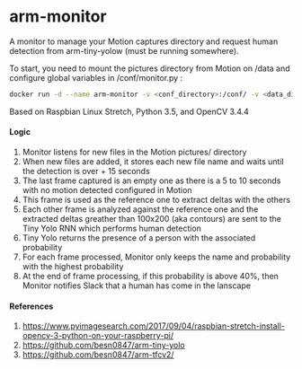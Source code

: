 # arm-monitor
A monitor to manage your Motion captures directory and request human detection from arm-tiny-yolow (must be running somewhere). 

To start, you need to mount the pictures directory from Motion on /data and configure global variables in /conf/monitor.py :
```bash
docker run -d --name arm-monitor -v <conf_directory>:/conf/ -v <data_directory>:/data arm-monitor
```

Based on Raspbian Linux Stretch, Python 3.5, and OpenCV 3.4.4

#### Logic

 1. Monitor listens for new files in the Motion pictures/ directory
 2. When new files are added, it stores each new file name and waits until the detection is over + 15 seconds
 3. The last frame captured is an empty one as there is a 5 to 10 seconds with no motion detected configured in Motion
 4. This frame is used as the reference one to extract deltas with the others
 5. Each other frame is analyzed against the reference one and the extracted deltas greather than 100x200 (aka contours) are sent to the Tiny Yolo RNN which performs human detection
 6. Tiny Yolo returns the presence of a person with the associated probability 
 7. For each frame processed, Monitor only keeps the name and probability with the highest probability
 8. At the end of frame processing, if this probability is above 40%, then Monitor notifies Slack that a human has come in the lanscape

#### References
1. https://www.pyimagesearch.com/2017/09/04/raspbian-stretch-install-opencv-3-python-on-your-raspberry-pi/
2. https://github.com/besn0847/arm-tiny-yolo 
3. https://github.com/besn0847/arm-tfcv2/
